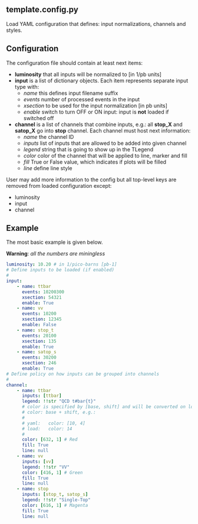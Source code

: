 ## template.config.py

Load YAML configuration that defines: input normalizations, channels and styles.

## Configuration

The configuration file should contain at least next items:

* **luminosity** that all inputs will be normalized to [in 1/pb units]
* **input** is a list of dictionary objects. Each item represents separate input
type with:
    * _name_ this defines input filename suffix
    * _events_ number of processed events in the input
    * _xsection_ to be used for the input normalization [in pb units]
    * _enable_ switch to turn OFF or ON input: input is **not** loaded if
      switched off
* **channel** is a list of channels that combine inputs, e.g.:
all **stop_X** and **satop_X** go into **stop** channel. Each channel must
host next information:
    * _name_ the channel ID
    * _inputs_ list of inputs that are allowed to be added into given channel
    * _legend_ string that is going to show up in the TLegend
    * _color_ color of the channel that will be applied to line, marker and fill
    * _fill_ True or False value, which indicates if plots will be filled
    * _line_ define line style

User may add more information to the config but all top-level keys are removed
from loaded configuration except:

* luminosity
* input
* channel

## Example

The most basic example is given below.

**Warning**: _all the numbers are miningless_

```yaml
luminosity: 10.20 # in 1/pico-barns [pb-1]
# Define inputs to be loaded (if enabled)
#
input:
    - name: ttbar
      events: 10200300 
      xsection: 54321
      enable: True
    - name: vv
      events: 10200
      xsection: 12345
      enable: False
    - name: stop_t
      events: 20100
      xsection: 135
      enable: True
    - name: satop_s
      events: 30200
      xsection: 246
      enable: True
# Define policy on how inputs can be grouped into channels
#
channel:
    - name: ttbar
      inputs: [ttbar]
      legend: !!str "QCD t#bar{t}"
      # color is specified by [base, shift] and will be converted on load to
      # color: base + shift, e.g.:
      #
      # yaml:   color: [10, 4]
      # load:   color: 14
      #
      color: [632, 1] # Red
      fill: True
      line: null
    - name: vv
      inputs: [vv]
      legend: !!str "VV"
      color: [416, 1] # Green
      fill: True
      line: null
    - name: stop
      inputs: [stop_t, satop_s]
      legend: !!str "Single-Top"
      color: [616, 1] # Magenta
      fill: True
      line: null
```
